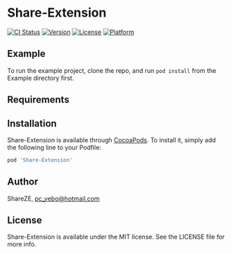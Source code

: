 # Share-Extension

[![CI Status](https://img.shields.io/travis/ShareZE/Share-Extension.svg?style=flat)](https://travis-ci.org/ShareZE/Share-Extension)
[![Version](https://img.shields.io/cocoapods/v/Share-Extension.svg?style=flat)](https://cocoapods.org/pods/Share-Extension)
[![License](https://img.shields.io/cocoapods/l/Share-Extension.svg?style=flat)](https://cocoapods.org/pods/Share-Extension)
[![Platform](https://img.shields.io/cocoapods/p/Share-Extension.svg?style=flat)](https://cocoapods.org/pods/Share-Extension)

## Example

To run the example project, clone the repo, and run `pod install` from the Example directory first.

## Requirements

## Installation

Share-Extension is available through [CocoaPods](https://cocoapods.org). To install
it, simply add the following line to your Podfile:

```ruby
pod 'Share-Extension'
```

## Author

ShareZE, pc_yebo@hotmail.com

## License

Share-Extension is available under the MIT license. See the LICENSE file for more info.
